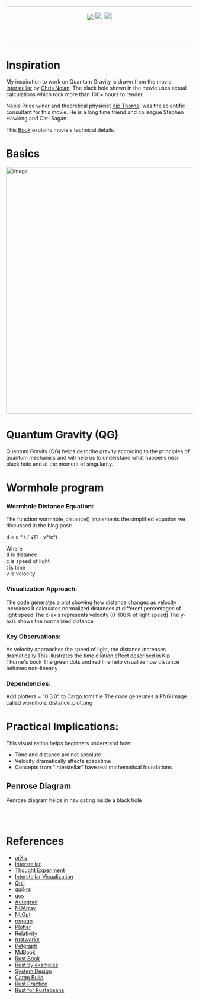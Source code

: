 

---
<p align="center"> <img src="https://img.shields.io/badge/License-GPLv3-blue.svg"> <img height=21  src="https://img.shields.io/badge/rust-%23000000.svg?style=for-the-badge&logo=rust&logoColor=white"> 
<img height=21  src="https://img.shields.io/badge/python-3670A0?style=for-the-badge&logo=python&logoColor=ffdd54">
</p>



<br>
<br>

---
# Inspiration

My inspiration to work on Quantum Gravity is drawn from the movie [Interstellar](https://en.wikipedia.org/wiki/Interstellar_(film)) by [Chris Nolan](https://en.wikipedia.org/wiki/Christopher_Nolan). 
The black hole shown in the movie uses actual calculations which took more than 100+ hours to render.

Noble Price winer and theoretical physicist [Kip Thorne](https://en.wikipedia.org/wiki/Kip_Thorne), was the scientific consultant for this movie. He is a long time friend and colleague Stephen Hawking and Carl Sagan. 


This [Book](https://en.wikipedia.org/wiki/The_Science_of_Interstellar) explains movie's technical details.


# Basics

<img width="666" alt="image" src="https://github.com/rvbug/q-gravity/assets/10928536/777d6cca-3701-4bd8-8a5d-b0b67b733a65">



<br>

# Quantum Gravity (QG)

Quantum Gravity (QG) helps describe gravity according to the principles of quantum mechanics and will help us to understand what happens near black hole and at the moment of singularity.
<br>


# Wormhole program

### Wormhole Distance Equation:
The function wormhole_distance() implements the simplified equation we discussed in the blog post:

d = c * t / √(1 - v²/c²)  

Where   
d is distance  
c is speed of light  
t is time   
v is velocity  


### Visualization Approach:

The code generates a plot showing how distance changes as velocity increases
It calculates normalized distances at different percentages of light speed
The x-axis represents velocity (0-100% of light speed)
The y-axis shows the normalized distance


### Key Observations:

As velocity approaches the speed of light, the distance increases dramatically
This illustrates the time dilation effect described in Kip Thorne's book
The green dots and red line help visualize how distance behaves non-linearly



### Dependencies:

Add plotters = "0.3.0" to  Cargo.toml file
The code generates a PNG image called wormhole_distance_plot.png

# Practical Implications:
This visualization helps beginners understand how:

- Time and distance are not absolute
- Velocity dramatically affects spacetime
- Concepts from "Interstellar" have real mathematical foundations


## Penrose Diagram
Penrose diagram helps in navigating inside a black hole







<br>

---
# References

* [arXiv](https://arxiv.org/)
* [Interstellar](https://en.wikipedia.org/wiki/Interstellar_(film))
* [Thought Experiment](https://en.wikipedia.org/wiki/Einstein%27s_thought_experiments)
* [Interstellar Visualization](https://www.space.com/27692-science-of-interstellar-infographic.html)
* [Quil](https://github.com/quil-lang/quil)
* [quil-rs](https://docs.rs/quil-rs/latest/quil_rs/)
* [qcs](https://docs.rs/qcs/latest/qcs/)
* [Autograd](https://docs.rs/autograd/latest/autograd/)
* [NDArray](https://docs.rs/ndarray/0.15.6/ndarray/)
* [NLOpt](https://docs.rs/nlopt/latest/nlopt/)  
* [roqoqo](https://hqsquantumsimulations.github.io/qoqo_examples/)  
* [Plotter](https://plotters-rs.github.io/book/basic/overview.html)   
* [Relativity](https://geometry-of-relativity.net/rotations-in-spacetime/)    
* [rustworkx](https://github.com/Qiskit/rustworkx/tree/main)    
* [Petgraph](https://docs.rs/petgraph/0.6.4/petgraph/index.html)    
* [MdBook](https://rust-lang.github.io/mdBook/guide/creating.html)      
* [Rust Book](https://doc.rust-lang.org/book/)  
* [Rust by examples](https://doc.rust-lang.org/rust-by-example/hello/print/print_debug.html)    
* [System Design](https://github.com/systemdesign42/system-design)    
* [Cargo Build](https://doc.rust-lang.org/cargo/commands/build-commands.html)   
* [Rust Practice](https://doc.rust-lang.org/)  
* [Rust for Rustaceans](https://rust-for-rustaceans.com/)


